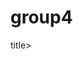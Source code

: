 # group4
<html>
  <head>
    <title>Bank Customer Churn - Group 4 </title>title>
    <meta name="viewpoint" content="width=device-width,initial-scale=1">

  </head>
</html>

